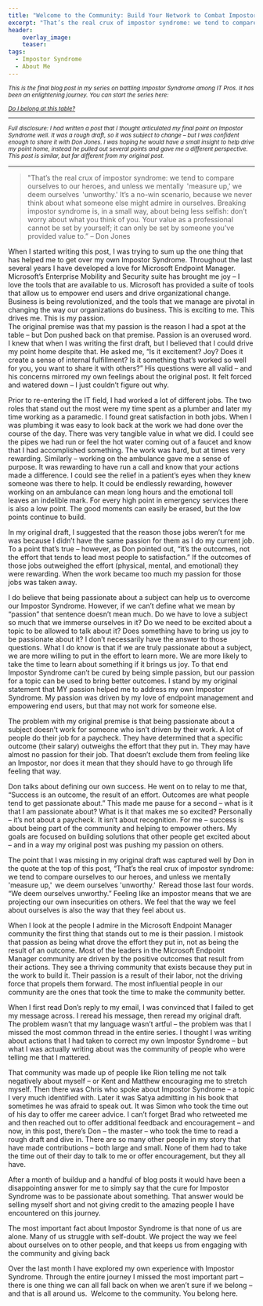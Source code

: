 ```yaml
---
title: "Welcome to the Community: Build Your Network to Combat Impostor Syndrome"
excerpt: "That’s the real crux of impostor syndrome: we tend to compare ourselves to our heroes, and unless we mentally  'measure up,' we deem ourselves  'unworthy.' It’s a no-win scenario"
header:
    overlay_image:
    teaser:
tags:
  - Impostor Syndrome
  - About Me
---
```


<small>_This is the final blog post in my series on battling Impostor Syndrome among IT Pros. It has been an enlightening journey. You can start the series here:_

_[Do I belong at this table?](https://www.modernendpoint.com/managed/do-i-belong-at-this-table)_

___

_Full disclosure: I had written a post that I thought articulated my final point on Impostor Syndrome well. It was a rough draft, so it was subject to change – but I was confident enough to share it with Don Jones. I was hoping he would have a small insight to help drive my point home, instead he pulled out several points and gave me a different perspective. This post is similar, but far different from my original post._</small>

___

>"That’s the real crux of impostor syndrome: we tend to compare ourselves to our heroes, and unless we mentally  'measure up,' we deem ourselves  'unworthy.' It’s a no-win scenario, because we never think about what someone else might admire in ourselves. Breaking impostor syndrome is, in a small way, about being less selfish: don’t worry about what you think of you. Your value as a professional  cannot be set by yourself; it can only be set by someone you’ve provided value to.” – Don Jones 

When I started writing this post, I was trying to sum up the one thing that has helped me to get over my own Impostor Syndrome. Throughout the last several years I have developed a love for Microsoft Endpoint Manager. Microsoft’s Enterprise Mobility and Security suite has brought me joy – I love the tools that are available to us. Microsoft has provided a suite of tools that allow us to empower end users and drive organizational change. Business is being revolutionized, and the tools that we manage are pivotal in changing the way our organizations do business. This is exciting to me. This drives me. This is my passion.  
​
The original premise was that my passion is the reason I had a spot at the table – but Don pushed back on that premise. Passion is an overused word. I knew that when I was writing the first draft, but I believed that I could drive my point home despite that. He asked me, “Is it excitement? Joy? Does it create a sense of internal fulfillment? Is it something that’s worked so well for you, you want to share it with others?” His questions were all valid – and his concerns mirrored my own feelings about the original post. It felt forced and watered down – I just couldn’t figure out why. 

Prior to re-entering the IT field, I had worked a lot of different jobs. The two roles that stand out the most were my time spent as a plumber and later my time working as a paramedic. I found great satisfaction in both jobs. When I was plumbing it was easy to look back at the work we had done over the course of the day. There was very tangible value in what we did. I could see the pipes we had run or feel the hot water coming out of a faucet and know that I had accomplished something. The work was hard, but at times very rewarding. Similarly – working on the ambulance gave me a sense of purpose. It was rewarding to have run a call and know that your actions made a difference. I could see the relief in a patient’s eyes when they knew someone was there to help. It could be endlessly rewarding, however working on an ambulance can mean long hours and the emotional toll leaves an indelible mark. For every high point in emergency services there is also a low point. The good moments can easily be erased, but the low points continue to build.  

In my original draft, I suggested that the reason those jobs weren’t for me was because I didn’t have the same passion for them as I do my current job. To a point that’s true – however, as Don pointed out, “it’s the outcomes, not the effort that tends to lead most people to satisfaction.” If the outcomes of those jobs outweighed the effort (physical, mental, and emotional) they were rewarding. When the work became too much my passion for those jobs was taken away. 

I do believe that being passionate about a subject can help us to overcome our Impostor Syndrome. However, if we can’t define what we mean by “passion” that sentence doesn’t mean much. Do we have to love a subject so much that we immerse ourselves in it? Do we need to be excited about a topic to be allowed to talk about it? Does something have to bring us joy to be passionate about it? I don’t necessarily have the answer to those questions. What I do know is that if we are truly passionate about a subject, we are more willing to put in the effort to learn more. We are more likely to take the time to learn about something if it brings us joy. To that end Impostor Syndrome can’t be cured by being simple passion, but our passion for a topic can be used to bring better outcomes. I stand by my original statement that MY passion helped me to address my own Impostor Syndrome. My passion was driven by my love of endpoint management and empowering end users, but that may not work for someone else. 

The problem with my original premise is that being passionate about a subject doesn’t work for someone who isn’t driven by their work. A lot of people do their job for a paycheck. They have determined that a specific outcome (their salary) outweighs the effort that they put in. They may have almost no passion for their job. That doesn’t exclude them from feeling like an Impostor, nor does it mean that they should have to go through life feeling that way. 

Don talks about defining our own success. He went on to relay to me that, “Success is an outcome, the result of an effort. Outcomes are what people tend to get passionate about.” This made me pause for a second – what is it that I am passionate about? What is it that makes me so excited? Personally – it’s not about a paycheck. It isn’t about recognition. For me – success is about being part of the community and helping to empower others. My goals are focused on building solutions that other people get excited about – and in a way my original post was pushing my passion on others.  

The point that I was missing in my original draft was captured well by Don in the quote at the top of this post, “That’s the real crux of impostor syndrome: we tend to compare ourselves to our heroes, and unless we mentally  'measure up,'  we deem ourselves 'unworthy.'  
Reread those last four words. “We deem ourselves unworthy.” Feeling like an impostor means that we are projecting our own insecurities on others. We feel that the way we feel about ourselves is also the way that they feel about us.  

When I look at the people I admire in the Microsoft Endpoint Manager community the first thing that stands out to me is their passion. I mistook that passion as being what drove the effort they put in, not as being the result of an outcome. Most of the leaders in the Microsoft Endpoint Manager community are driven by the positive outcomes that result from their actions. They see a thriving community that exists because they put in the work to build it. Their passion is a result of their labor, not the driving force that propels them forward. The most influential people in our community are the ones that took the time to make the community better.  

When I first read Don’s reply to my email, I was convinced that I failed to get my message across. I reread his message, then reread my original draft. The problem wasn’t that my language wasn’t artful – the problem was that I missed the most common thread in the entire series. I thought I was writing about actions that I had taken to correct my own Impostor Syndrome – but what I was actually writing about was the community of people who were telling me that I mattered.  

That community was made up of people like Rion telling me not talk negatively about myself – or Kent and Matthew encouraging me to stretch myself. Then there was Chris who spoke about Impostor Syndrome – a topic I very much identified with. Later it was Satya admitting in his book that sometimes he was afraid to speak out. It was Simon who took the time out of his day to offer me career advice. I can’t forget Brad who retweeted me and then reached out to offer additional feedback and encouragement – and now, in this post, there’s Don – the master – who took the time to read a rough draft and dive in. There are so many other people in my story that have made contributions – both large and small. None of them had to take the time out of their day to talk to me or offer encouragement, but they all have. 

After a month of buildup and a handful of blog posts it would have been a disappointing answer for me to simply say that the cure for Impostor Syndrome was to be passionate about something. That answer would be selling myself short and not giving credit to the amazing people I have encountered on this journey. 

The most important fact about Impostor Syndrome is that none of us are alone. Many of us struggle with self-doubt. We project the way we feel about ourselves on to other people, and that keeps us from engaging with the community and giving back 

Over the last month I have explored my own experience with Impostor Syndrome. Through the entire journey I missed the most important part – there is one thing we can all fall back on when we aren’t sure if we belong – and that is all around us. 
​
Welcome to the community. You belong here. 